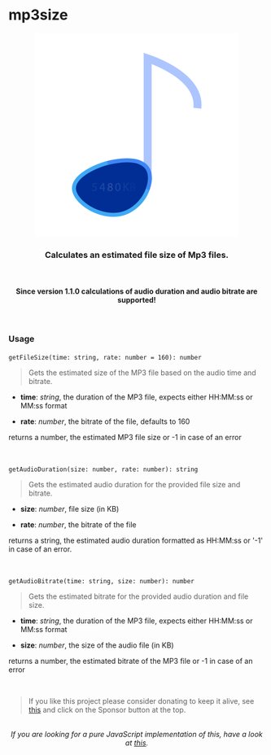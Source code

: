 # mp3size

<p align="center" style="text-align: center; margin: auto">
	<img src="https://github.com/igorskyflyer/npm-mp3size/raw/master/public/mp3size.png">
	<h3 align="center">Calculates an estimated file size of Mp3 files.</h3>
	<br>
	<h4 align="center">Since version 1.1.0 calculations of audio duration and audio bitrate are supported!</h4>
</p>
<br>

### Usage

`getFileSize(time: string, rate: number = 160): number`

> Gets the estimated size of the MP3 file based on the audio time and bitrate.

- **time**: _string_, the duration of the MP3 file, expects either HH:MM:ss or MM:ss format

- **rate**: _number_, the bitrate of the file, defaults to 160

returns a number, the estimated MP3 file size or -1 in case of an error

<br>

`getAudioDuration(size: number, rate: number): string`

> Gets the estimated audio duration for the provided file size and bitrate.

- **size**: _number_, file size (in KB)

- **rate**: _number_, the bitrate of the file

returns a string, the estimated audio duration formatted as HH:MM:ss or '-1' in case of an error.

<br>

`getAudioBitrate(time: string, size: number): number`

> Gets the estimated bitrate for the provided audio duration and file size.

- **time**: _string_, the duration of the MP3 file, expects either HH:MM:ss or MM:ss format

- **size**: _number_, the size of the audio file (in KB)

returns a number, the estimated bitrate of the MP3 file or -1 in case of an error

<br>

> If you like this project please consider donating to keep it alive, see <a href="https://github.com/igorskyflyer/npm-mp3size/#">this</a> and click on the Sponsor button at the top.

<br>

<p align="center" style="text-align: center; margin: auto;font-style: italic;">
If you are looking for a pure JavaScript implementation of this, have a look at <a href="https://github.com/igorskyflyer/mp3size.js">this</a>.
</p>
